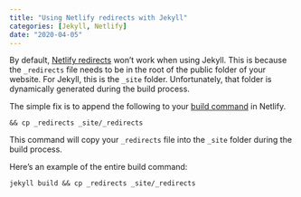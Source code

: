 ```yaml
---
title: "Using Netlify redirects with Jekyll"
categories: [Jekyll, Netlify]
date: "2020-04-05"
---
```


By default, [Netlify redirects](https://docs.netlify.com/routing/redirects/) won’t work when using Jekyll. This is because the `_redirects` file needs to be in the root of the public folder of your website. For Jekyll, this is the `_site` folder. Unfortunately, that folder is dynamically generated during the build process.

The simple fix is to append the following to your [build command](https://docs.netlify.com/configure-builds/get-started/) in Netlify.

```
&& cp _redirects _site/_redirects
```

This command will copy your `_redirects` file into the `_site` folder during the build process.

Here’s an example of the entire build command:

```
jekyll build && cp _redirects _site/_redirects
```
